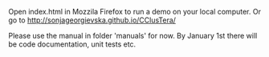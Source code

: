 Open index.html in Mozzila Firefox to run a demo on your local computer. Or go to http://sonjageorgievska.github.io/CClusTera/

Please use the manual in folder 'manuals' for now. By January 1st there will be code documentation, unit tests etc.
